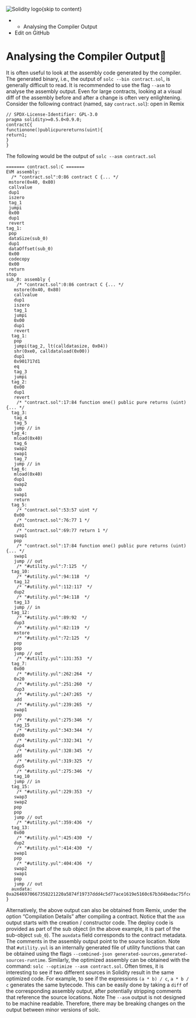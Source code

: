 ![Solidity logo](https://docs.soliditylang.org/en/latest/_static/img/logo.svg){skip to content}
  *   * Analysing the Compiler Output
  * Edit on GitHub


# Analysing the Compiler Output
It is often useful to look at the assembly code generated by the compiler. The generated binary, i.e., the output of `solc --bin contract.sol`, is generally difficult to read. It is recommended to use the flag `--asm` to analyse the assembly output. Even for large contracts, looking at a visual diff of the assembly before and after a change is often very enlightening.
Consider the following contract (named, say `contract.sol`):
open in Remix
```
// SPDX-License-Identifier: GPL-3.0
pragma solidity>=0.5.0<0.9.0;
contractC{
functionone()publicpurereturns(uint){
return1;
}
}

```

The following would be the output of `solc --asm contract.sol`
```
======= contract.sol:C =======
EVM assembly:
  /* "contract.sol":0:86 contract C {... */
 mstore(0x40, 0x80)
 callvalue
 dup1
 iszero
 tag_1
 jumpi
 0x00
 dup1
 revert
tag_1:
 pop
 dataSize(sub_0)
 dup1
 dataOffset(sub_0)
 0x00
 codecopy
 0x00
 return
stop
sub_0: assembly {
    /* "contract.sol":0:86 contract C {... */
   mstore(0x40, 0x80)
   callvalue
   dup1
   iszero
   tag_1
   jumpi
   0x00
   dup1
   revert
  tag_1:
   pop
   jumpi(tag_2, lt(calldatasize, 0x04))
   shr(0xe0, calldataload(0x00))
   dup1
   0x901717d1
   eq
   tag_3
   jumpi
  tag_2:
   0x00
   dup1
   revert
    /* "contract.sol":17:84 function one() public pure returns (uint) {... */
  tag_3:
   tag_4
   tag_5
   jump // in
  tag_4:
   mload(0x40)
   tag_6
   swap2
   swap1
   tag_7
   jump // in
  tag_6:
   mload(0x40)
   dup1
   swap2
   sub
   swap1
   return
  tag_5:
    /* "contract.sol":53:57 uint */
   0x00
    /* "contract.sol":76:77 1 */
   0x01
    /* "contract.sol":69:77 return 1 */
   swap1
   pop
    /* "contract.sol":17:84 function one() public pure returns (uint) {... */
   swap1
   jump // out
    /* "#utility.yul":7:125  */
  tag_10:
    /* "#utility.yul":94:118  */
   tag_12
    /* "#utility.yul":112:117  */
   dup2
    /* "#utility.yul":94:118  */
   tag_13
   jump // in
  tag_12:
    /* "#utility.yul":89:92  */
   dup3
    /* "#utility.yul":82:119  */
   mstore
    /* "#utility.yul":72:125  */
   pop
   pop
   jump // out
    /* "#utility.yul":131:353  */
  tag_7:
   0x00
    /* "#utility.yul":262:264  */
   0x20
    /* "#utility.yul":251:260  */
   dup3
    /* "#utility.yul":247:265  */
   add
    /* "#utility.yul":239:265  */
   swap1
   pop
    /* "#utility.yul":275:346  */
   tag_15
    /* "#utility.yul":343:344  */
   0x00
    /* "#utility.yul":332:341  */
   dup4
    /* "#utility.yul":328:345  */
   add
    /* "#utility.yul":319:325  */
   dup5
    /* "#utility.yul":275:346  */
   tag_10
   jump // in
  tag_15:
    /* "#utility.yul":229:353  */
   swap3
   swap2
   pop
   pop
   jump // out
    /* "#utility.yul":359:436  */
  tag_13:
   0x00
    /* "#utility.yul":425:430  */
   dup2
    /* "#utility.yul":414:430  */
   swap1
   pop
    /* "#utility.yul":404:436  */
   swap2
   swap1
   pop
   jump // out
  auxdata: 0xa2646970667358221220a5874f19737ddd4c5d77ace1619e5160c67b3d4bedac75fce908fed32d98899864736f6c637827302e382e342d646576656c6f702e323032312e332e33302b636f6d6d69742e65613065363933380058
}

```

Alternatively, the above output can also be obtained from Remix, under the option “Compilation Details” after compiling a contract.
Notice that the `asm` output starts with the creation / constructor code. The deploy code is provided as part of the sub object (in the above example, it is part of the sub-object `sub_0`). The `auxdata` field corresponds to the contract metadata. The comments in the assembly output point to the source location. Note that `#utility.yul` is an internally generated file of utility functions that can be obtained using the flags `--combined-json generated-sources,generated-sources-runtime`.
Similarly, the optimized assembly can be obtained with the command: `solc --optimize --asm contract.sol`. Often times, it is interesting to see if two different sources in Solidity result in the same optimized code. For example, to see if the expressions `(a * b) / c`, `a * b / c` generates the same bytecode. This can be easily done by taking a `diff` of the corresponding assembly output, after potentially stripping comments that reference the source locations.
Note
The `--asm` output is not designed to be machine readable. Therefore, there may be breaking changes on the output between minor versions of solc.

